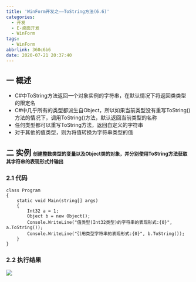 ```yaml
---
title: 'WinForm开发之——ToString方法(6.6)'
categories:
  - 开发
  - E-桌面开发
  - WinForm
tags:
  - WinForm
abbrlink: 360c6b6
date: 2020-07-21 20:37:40
---
```

## 一 概述

* C#中ToString方法返回一个对象实例的字符串，在默认情况下将返回类类型的限定名
* C#中几乎所有的类型都派生自Object，所以如果当前类型没有重写ToString()方法的情况下，调用ToString()方法，默认返回当前类型的名称
* 任何类型都可以重写ToString方法，返回自定义的字符串
* 对于其他的值类型，则为将值转换为字符串类型的值

<!--more-->

## 二 实例 <font size=2>创建整数类型的变量以及Object类的对象，并分别使用ToString方法获取其字符串的表现形式并输出</font>

### 2.1 代码

```
class Program
{
    static void Main(string[] args)
    {
        Int32 a = 1;
        Object b = new Object();
        Console.WriteLine("值类型(Int32类型)的字符串的表现形式:{0}", a.ToString());
        Console.WriteLine("引用类型字符串的表现形式:{0}", b.ToString());
    }
}
```

### 2.2 执行结果

![][1]



[1]:https://cdn.jsdelivr.net/gh/PGzxc/CDN/blog-image/csharp-class-tostring.png